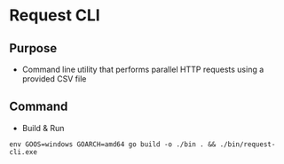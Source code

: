 # Request CLI

## Purpose

- Command line utility that performs parallel HTTP requests using a provided CSV file

## Command

- Build & Run

```shell
env GOOS=windows GOARCH=amd64 go build -o ./bin . && ./bin/request-cli.exe 
```
